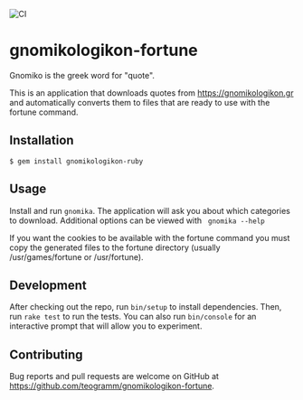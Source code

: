 ![CI](https://github.com/teogramm/gnomikologikon-fortune-ruby/workflows/CI/badge.svg)
# gnomikologikon-fortune

Gnomiko is the greek word for "quote".

This is an application that downloads quotes from https://gnomikologikon.gr and automatically converts them to files that are ready to use with the fortune command.

## Installation

    $ gem install gnomikologikon-ruby

## Usage

Install and run ``` gnomika ```. The application will ask you about which categories to download. 
Additional options can be viewed with ``` gnomika --help```

If you want the cookies to be available with the fortune command you must copy the generated files to the fortune directory (usually /usr/games/fortune or /usr/fortune).

## Development

After checking out the repo, run `bin/setup` to install dependencies. Then, run `rake test` to run the tests. You can also run `bin/console` for an interactive prompt that will allow you to experiment.

## Contributing

Bug reports and pull requests are welcome on GitHub at https://github.com/teogramm/gnomikologikon-fortune.
